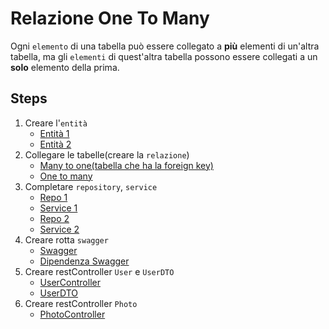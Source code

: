 # Relazione One To Many
Ogni `elemento` di una tabella può essere collegato a **più** elementi di un'altra tabella, ma gli `elementi` di quest'altra tabella possono essere collegati a un **solo** elemento della prima.

## Steps
1. Creare l'`entità`
    - [Entità 1](src/main/java/com/generation/relazionionetomany/entity/User.java)
    - [Entità 2](src/main/java/com/generation/relazionionetomany/entity/Photo.java)
2. Collegare le tabelle(creare la `relazione`)
    - [Many to one(tabella che ha la foreign key)](src/main/java/com/generation/relazionionetomany/entity/Photo.java)
    - [One to many](src/main/java/com/generation/relazionionetomany/entity/User.java)
3. Completare `repository`, `service`
    - [Repo 1](src/main/java/com/generation/relazionionetomany/repository/UserRepo.java)
    - [Service 1](src/main/java/com/generation/relazionionetomany/service/UserServ.java)
    - [Repo 2](src/main/java/com/generation/relazionionetomany/repository/PhotoRepo.java)
    - [Service 2](src/main/java/com/generation/relazionionetomany/service/PhotoServ.java)
4. Creare rotta `swagger`
    - [Swagger](src/main/java/com/generation/relazionionetomany/mvcController/SwaggerController.java)
    - [Dipendenza Swagger](pom.xml)
5. Creare restController `User` e `UserDTO`
    - [UserController](src/main/java/com/generation/relazionionetomany/restController/UserController.java)
    - [UserDTO](src/main/java/com/generation/relazionionetomany/dto/UserDTO.java)
6. Creare restController `Photo`
    - [PhotoController](src/main/java/com/generation/relazionionetomany/restController/PhotoController.java)
